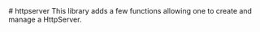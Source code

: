 <type name="httpserver" category="libraryfunc" is="library">
	<summary>
# httpserver
This library adds a few functions allowing one to create and manage a <page>HttpServer</page>.

<added version="0.7"></added>
	</summary>
</type>